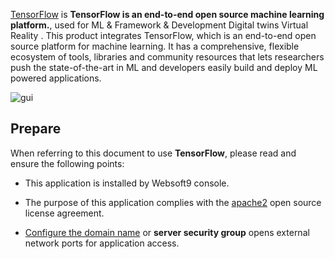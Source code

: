 [TensorFlow](https://www.tensorflow.org/) is **TensorFlow is an end-to-end open source machine learning platform.**, used for ML & Framework & Development Digital twins Virtual Reality . This product integrates TensorFlow, which is an end-to-end open source platform for machine learning. It has a comprehensive, flexible ecosystem of tools, libraries and community resources that lets researchers push the state-of-the-art in ML and developers easily build and deploy ML powered applications.


![gui](https://libs.websoft9.com/Websoft9/DocsPicture/en/tensorflow/tensowflow-gui-websoft9.jpg)


## Prepare

When referring to this document to use **TensorFlow**, please read and ensure the following points:

- This application is installed by Websoft9 console.

- The purpose of this application complies with the [apache2](https://opensource.org/licenses/Apache-2.0) open source license agreement.

- [Configure the domain name](./domain-set) or **server security group** opens external network ports for application access.